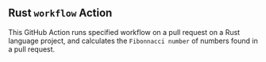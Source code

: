 ## Rust `workflow` Action
This GitHub Action runs specified workflow on a pull request on a Rust language project, and calculates the  ```Fibonnacci number``` of numbers found in a pull request.
